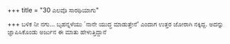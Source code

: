 +++
title = "30 ಎಲವೊ ಸಾರಥಿಯಾಗು"

+++
ಬಳಿಕ ನೀ ನಗು... ಬೃಹನ್ನಳೆಯು `ನಾನೇ ಯುದ್ಧ ಮಾಡುತ್ತೇನೆ' ಎಂದಾಗ ಉತ್ತರ ಜೋರಾಗಿ ನಕ್ಕಿದ್ದ. ಅದನ್ನು ಜ್ಞಾಪಿಸಿಕೊಂಡು ಅರ್ಜುನ ಈ ಮಾತು ಹೇಳುತ್ತಿದ್ದಾನೆ